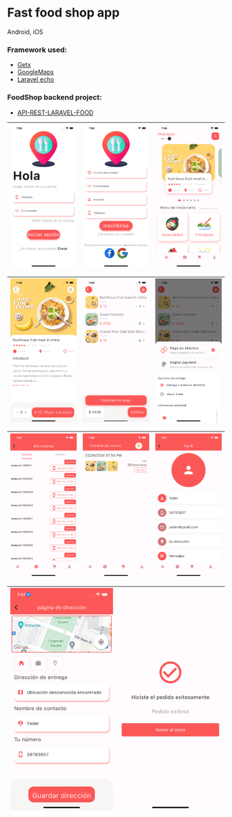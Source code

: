 # Fast food shop app
Android, iOS
<br/>

### Framework used:
* [ Getx ](https://pub.dev/packages/get)
* [ GoogleMaps ](https://pub.dev/packages/google_maps_flutter)
* [ Laravel echo  ](https://github.com/kakajansh/echo.git)

### FoodShop backend project:
* [ API-REST-LARAVEL-FOOD  ](https://github.com/Yader1/api-rest-laravel-food)

![Login](assets/screens/screen_login.png) | ![signup](assets/screens/screen_crear.png) | ![Pagina Principal](assets/screens/screen_index.png) 
-----------------------------------|------------------------------------|-----------------------------------

![Detalle de item](assets/screens/screen_detalle_item.png) | ![Detalle del carito](assets/screens/screen_detalle_carito.png) | ![Detalle de metodo de pago](assets/screens/screen_opcion_pago.png) 
-----------------------------------|------------------------------------|-----------------------------------

![Lista de ordenes](assets/screens/screen_detalle_ordenes.png) | ![Historial](assets/screens/screen_historial.png) | ![Perfil](assets/screens/screen_perfil.png) 
-----------------------------------|------------------------------------|-----------------------------------

![Direccion](assets/screens/screen_direccion.png) | ![MsExcitoso](assets/screens/screen_mensaje_exitoso.png)
-----------------------------------|------------------------------------

